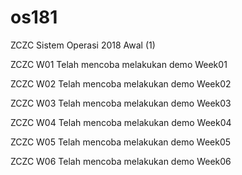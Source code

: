 # os181
ZCZC Sistem Operasi 2018 Awal (1)

ZCZC W01 Telah mencoba melakukan demo Week01

ZCZC W02 Telah mencoba melakukan demo Week02

ZCZC W03 Telah mencoba melakukan demo Week03

ZCZC W04 Telah mencoba melakukan demo Week04

ZCZC W05 Telah mencoba melakukan demo Week05

ZCZC W06 Telah mencoba melakukan demo Week06
